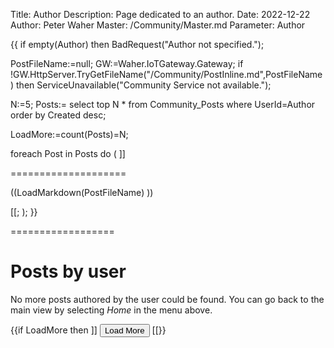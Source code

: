 Title: Author
Description: Page dedicated to an author.
Date: 2022-12-22
Author: Peter Waher
Master: /Community/Master.md
Parameter: Author

{{
if empty(Author) then BadRequest("Author not specified.");

PostFileName:=null;
GW:=Waher.IoTGateway.Gateway;
if !GW.HttpServer.TryGetFileName("/Community/PostInline.md",PostFileName) then ServiceUnavailable("Community Service not available.");

N:=5;
Posts:=
	select top N 
		* 
	from 
		Community_Posts 
	where 
		UserId=Author 
	order by 
		Created desc;

LoadMore:=count(Posts)=N;

foreach Post in Posts do
(
	]]

====================

((LoadMarkdown(PostFileName) ))

[[;
);
}}

==================

Posts by user
==================

No more posts authored by the user could be found. You can go back to the main view by selecting *Home* in the menu above.

{{if LoadMore then ]]
<button id="LoadMoreButton" class='posButton' type="button" onclick='LoadMore(this,((N)),((N)),"((Author))","")'>Load More</button>
[[}}

